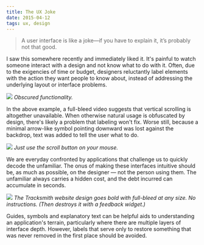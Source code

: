 ```yaml
---
title: The UX Joke
date: 2015-04-12
tags: ux, design
---
```


> A user interface is like a joke—if you have to explain it, it’s probably not that good.

I saw this somewhere recently and immediately liked it. It's painful to watch someone interact with a design and not know what to do with it. Often, due to the exigencies of time or budget, designers reluctantly label elements with the action they want people to know about, instead of addressing the underlying layout or interface problems.

![][1]
*Obscured functionality.*

In the above example, a full-bleed video suggests that vertical scrolling is altogether unavailable. When otherwise natural usage is obfuscated by design, there's likely a problem that labeling won't fix. Worse still, because a minimal arrow-like symbol pointing downward was lost against the backdrop, text was added to tell the user what to do.

![][2]
*Just use the scroll button on your mouse.*

We are everyday confronted by applications that challenge us to quickly decode the unfamiliar. The onus of making these interfaces intuitive should be, as much as possible, on the designer — not the person using them. The unfamiliar always carries a hidden cost, and the debt incurred can accumulate in seconds.

![][3]
*The Tracksmith website design goes bold with full-bleed at any size. No instructions. (Then destroys it with a feedback widget.)*

Guides, symbols and explanatory text can be helpful aids to understanding an application's terrain, particularly where there are multiple layers of interface depth. However, labels that serve only to restore something that was never removed in the first place should be avoided.


[1]: https://rhizome.s3.amazonaws.com/images/thinking/powderbird.jpg
[2]: https://rhizome.s3.amazonaws.com/images/thinking/engzell.jpg
[3]: https://rhizome.s3.amazonaws.com/images/thinking/tracksmith.jpg
